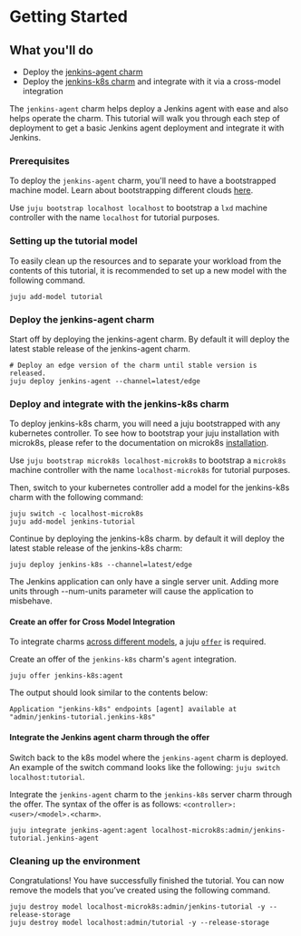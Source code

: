 # Getting Started

## What you'll do

- Deploy the [jenkins-agent charm](https://charmhub.io/jenkins-agent)
- Deploy the [jenkins-k8s charm](https://charmhub.io/jenkins-k8s) and integrate with it via a cross-model integration

The `jenkins-agent` charm helps deploy a Jenkins agent with ease and also helps operate the charm. This
tutorial will walk you through each step of deployment to get a basic Jenkins agent deployment and integrate it with Jenkins.

### Prerequisites

To deploy the `jenkins-agent` charm, you'll need to have a bootstrapped machine model. Learn about
bootstrapping different clouds [here](https://juju.is/docs/olm/get-started-with-juju#heading--prepare-your-cloud).

Use `juju bootstrap localhost localhost` to bootstrap a `lxd` machine controller with the name
`localhost` for tutorial purposes.

### Setting up the tutorial model

To easily clean up the resources and to separate your workload from the contents of this tutorial,
it is recommended to set up a new model with the following command.

```
juju add-model tutorial
```

### Deploy the jenkins-agent charm

Start off by deploying the jenkins-agent charm. By default it will deploy the latest stable release
of the jenkins-agent charm.

```
# Deploy an edge version of the charm until stable version is released.
juju deploy jenkins-agent --channel=latest/edge
```

### Deploy and integrate with the jenkins-k8s charm

To deploy jenkins-k8s charm, you will need a juju bootstrapped with any kubernetes controller.
To see how to bootstrap your juju installation with microk8s, please refer to the documentation
on microk8s [installation](https://juju.is/docs/olm/microk8s).

Use `juju bootstrap microk8s localhost-microk8s` to bootstrap a `microk8s` machine controller with the name
`localhost-microk8s` for tutorial purposes.

Then, switch to your kubernetes controller add a model for the jenkins-k8s charm with the following command:
```
juju switch -c localhost-microk8s
juju add-model jenkins-tutorial
```

Continue by deploying the jenkins-k8s charm. by default it will deploy the latest stable release of the jenkins-k8s charm:
```
juju deploy jenkins-k8s --channel=latest/edge
```

The Jenkins application can only have a single server unit. Adding more units through --num-units parameter will cause the application to misbehave.

#### Create an offer for Cross Model Integration

To integrate charms
[across different models](https://juju.is/docs/juju/manage-cross-model-integrations), a juju
[`offer`](https://juju.is/docs/juju/manage-cross-model-integrations#heading--create-an-offer) is
required.

Create an offer of the `jenkins-k8s` charm's `agent` integration.

```
juju offer jenkins-k8s:agent
```

The output should look similar to the contents below:

```
Application "jenkins-k8s" endpoints [agent] available at "admin/jenkins-tutorial.jenkins-k8s"
```

#### Integrate the Jenkins agent charm through the offer

Switch back to the k8s model where the `jenkins-agent` charm is deployed. An example of the switch
command looks like the following: `juju switch localhost:tutorial`.

Integrate the `jenkins-agent` charm to the `jenkins-k8s` server charm through the offer.
The syntax of the offer is as follows: `<controller>:<user>/<model>.<charm>`.

```
juju integrate jenkins-agent:agent localhost-microk8s:admin/jenkins-tutorial.jenkins-agent
```


### Cleaning up the environment

Congratulations! You have successfully finished the tutorial. You can now remove the
models that you’ve created using the following command.

```
juju destroy model localhost-microk8s:admin/jenkins-tutorial -y --release-storage
juju destroy model localhost:admin/tutorial -y --release-storage
```
